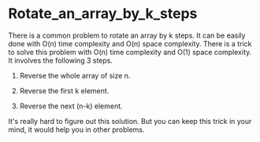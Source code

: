 # Rotate_an_array_by_k_steps

There is a common problem to rotate an array by k steps. It can be easily done with O(n) time complexity and O(n) space complexity. There is a trick to solve this problem with O(n) time complexity and O(1) space complexity. It involves the following 3 steps.


1) Reverse the whole array of size n.

2) Reverse the first k element.

3) Reverse the next (n-k) element.


It's really hard to figure out this solution. But you can keep this trick in your mind, it would help you in other problems.
